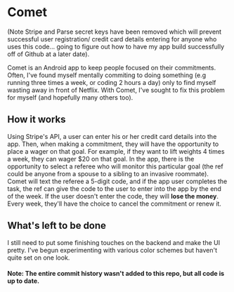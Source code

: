 # Comet

(Note Stripe and Parse secret keys have been removed which will prevent successful user registration/ credit card details entering for anyone who uses this code... going to figure out how to have my app build successfully off of Github at a later date).

Comet is an Android app to keep people focused on their commitments. Often, I've found myself mentally commiting to doing something
(e.g running three times a week, or coding 2 hours a day) only to find myself wasting away in front of Netflix. With Comet, I've sought 
to fix this problem for myself (and hopefully many others too).

## How it works

Using Stripe's API, a user can enter his or her credit card details into the app. Then, when making a commitment, they will have the opportunity
to place a wager on that goal. For example, if they want to lift weights 4 times a week, they can wager $20 on that goal. In the app, there
is the opportunity to select a referee who will monitor this particular goal (the ref could be anyone from a spouse to a sibling to an invasive roommate).
Comet will text the referee a 5-digit code, and if the app user completes the task, the ref can give the code to the user to enter into the app by the end of the week.
If the user doesn't enter the code, they will **lose the money**. Every week, they'll have the choice to cancel the commitment or renew it.


## What's left to be done

I still need to put some finishing touches on the backend and make the UI pretty. I've begun experimenting with various color schemes but haven't
quite set on one look.

#### Note: The entire commit history wasn't added to this repo, but all code is up to date.
